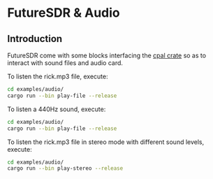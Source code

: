FutureSDR & Audio
=================

## Introduction

FutureSDR come with some blocks interfacing the [cpal crate](https://crates.io/crates/cpal) so as to interact with sound files and audio card.

To listen the rick.mp3 file, execute:
```sh
cd examples/audio/
cargo run --bin play-file --release
```

To listen a 440Hz sound, execute:
```sh
cd examples/audio/
cargo run --bin play-file --release
```

To listen the rick.mp3 file in stereo mode with different sound levels, execute:
```sh
cd examples/audio/
cargo run --bin play-stereo --release
```